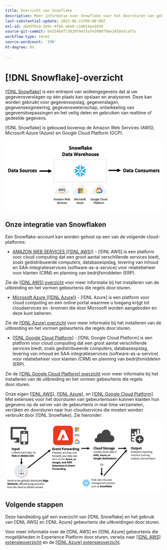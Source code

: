 ```yaml
---
title: Overzicht van Snowflake
description: Meer informatie over Snowflake voor het doorsturen van gebeurtenissen in Adobe Experience Platform.
last-substantial-update: 2023-06-21T00:00:00Z
exl-id: abddf0c4-3d4c-4f66-a6e0-c10b54ea3430
source-git-commit: b4334b4f73428f94f5a7e5088f98e2459afcaf3c
workflow-type: tm+mt
source-wordcount: '330'
ht-degree: 0%

---
```


# [!DNL Snowflake]-overzicht

[[!DNL Snowflake]](https://www.snowflake.com/en/) is een entrepot van wolkengegevens dat al uw gegevensverslagen op één plaats kan opslaan en analyseren. Deze kan worden gebruikt voor gegevensopslag, gegevenslagen, gegevensengineering, gegevenswetenschap, ontwikkeling van gegevenstoepassingen en het veilig delen en gebruiken van realtime of gedeelde gegevens.

[!DNL Snowflake] is gebouwd bovenop de Amazon Web Services (AWS), Microsoft Azure (Azure) en Google Cloud Platform (GCP).

![Een diagram dat de [!DNL Snowflake] gegevensarchitectuur.](../../../images/extensions/server/snowflake/snowflake.png)

## Onze integratie van Snowflaken

Een Snowflake-account kan worden gehost op een van de volgende cloud-platforms:

- [AMAZON WEB SERVICES ([!DNL AWS])](https://aws.amazon.com/) - [!DNL AWS] is een platform voor cloud computing dat een groot aantal verschillende services biedt, zoals gedistribueerde computers, databaseopslag, levering van inhoud en SAA-integratieservices (software-as-a-service) voor relatiebeheer voor klanten (CRM) en planning van bedrijfsmiddelen (ERP).

Zie de [[!DNL AWS] overzicht](../aws/overview.md) voor meer informatie bij het installeren van de uitbreiding en het vormen gebeurtenis die regels door:sturen.

- [Microsoft Azure ([!DNL Azure])](https://azure.microsoft.com/en-us/products/event-hubs/#overview) - [!DNL Azure] is een platform voor cloud computing en een online portal waarmee u toegang krijgt tot cloudservices en -bronnen die door Microsoft worden aangeboden en deze kunt beheren.

Zie de [[!DNL Azure] overzicht](../azure/overview.md) voor meer informatie bij het installeren van de uitbreiding en het vormen gebeurtenis die regels door:sturen.

- [[!DNL Google Cloud Platform]](https://cloud.google.com/) - [!DNL Google Cloud Platform] is een platform voor cloud computing dat een groot aantal verschillende services biedt, zoals gedistribueerde computers, databaseopslag, levering van inhoud en SAA-integratieservices (software-as-a-service) voor relatiebeheer voor klanten (CRM) en planning van bedrijfsmiddelen (ERP).

Zie de [[!DNL Google Cloud Platform] overzicht](../google-cloud-platform/overview.md) voor meer informatie bij het installeren van de uitbreiding en het vormen gebeurtenis die regels door:sturen.

Onze eigen [[!DNL AWS]](../aws/overview.md), [[!DNL Azure]](../azure/overview.md), en [[!DNL Google Cloud Platform]](../google-cloud-platform/overview.md) Met extensies voor het doorsturen van gebeurtenissen kunnen klanten hun gegevens op de server van de gebeurtenis in real-time verzamelen, verrijken en doorsturen naar hun cloudservices die moeten worden verbruikt door [!DNL Snowflake]. Zie hieronder:

![De [!DNL Snowflake] rapporteringsdiagram dat het verband tussen toont [!DNL AWS] en [!DNL Azure].](../../../images/extensions/server/snowflake/snowflake-workflow.png)

## Volgende stappen

Deze handleiding gaf een overzicht van [!DNL Snowflake] en het gebruik van [!DNL AWS] en [!DNL Azure] gebeurtenis die uitbreidingen door:sturen.

Voor meer informatie over de [!DNL AWS] en [!DNL Azure] gebeurtenis die mogelijkheden in Experience Platform door:sturen, verwijs naar [[!DNL AWS] extensieoverzicht](../aws/overview.md) en de [[!DNL Azure] extensieoverzicht](../azure/overview.md).
